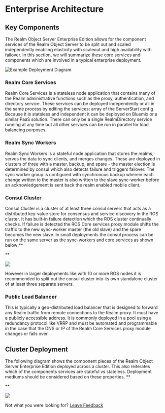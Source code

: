 # Enterprise Architecture

## Key Components

The Realm Object Server Enterprise Edition allows for the component services of the Realm Object Server to be split out and scaled independently enabling elasticity with scaleout and high availability with failover.  In this section, we will summarize these core services and components which are involved in a typical enterprise deployment.   


![Example Deployment Diagram](https://lh3.googleusercontent.com/HAb4fdUC1szmnsngm_K83rfViwHiLGJXqBBDaFb2sZN4Aqt7DkTOyAvrnAy8HOIL0cgiX26A0p-lTRKJQf6Z4xTvrcRNzdaE2h3H38pQqGPjKZVV-pd4HaY3OGPiRnGZchOAyNS9)

### Realm Core Services

Realm Core Services is a stateless node application that contains many of the Realm administrative functions such as the proxy, authentication, and directory service. These services can be deployed independently or all in the same process by editing the services: array of the ServerStart config. Because it is stateless and independent it can be deployed on Bluemix or a similar PaaS solution. There can only be a single RealmDirectory service running at any time but all other services can be run in parallel for load balancing purposes. 

### Realm Sync Workers

Realm Sync Workers is a stateful node application that stores the realms, serves the data to sync clients, and merges changes. These are deployed in clusters of three with a master, backup, and spare - the master election is determined by consul which also detects failure and triggers failover. The sync worker group is configured with synchronous backup wherein each change written to the master is also written to the slave sync-worker before an acknowledgement is sent back the realm enabled mobile client. 

### Consul Cluster

Consul Cluster is a cluster of at least three consul servers that acts as a distributed key-value store for consensus and service discovery in the ROS cluster. It has built-in failure detection which the ROS cluster continually checks. If failure is detected the ROS Core services proxy module shifts the traffic to the new sync-worker master \(the old slave\) and the spare becomes the new slave. In small deployments the consul process can be run on the same server as the sync-workers and core services as shown below:**  
  
**

![](https://lh4.googleusercontent.com/HUc9FY3RD1ntJKpDrw_UUntEQHJITH-yaXTByNZZ4quasu9ej7BR1e928aubRfzz9vEIkerqx31IWms90LBy9XDddOCSMCXPQdJkbEqwdKae_qOa-QfdBwAP2OWxDdBBX-2Ew6yV)

However in larger deployments like with 10 or more ROS nodes it is recommended to split out the consul cluster into its own standalone cluster of at least three separate servers. 

### Public Load Balancer

This is typically a geo-distributed load balancer that is designed to forward any Realm traffic from remote connections to the Realm proxy. It must have a publicly accessible address.  It is commonly deployed in a pool using a redundancy protocol like VRRP and must be automated and programmable in the case that the DNS or IP of the Realm Core Services proxy module changes or fails over.

## Cluster Deployment

The following diagram shows the component pieces of the Realm Object Server Enterprise Edition deployed across a cluster. This also reiterates which of the components services are stateful vs stateless.  Deployment mediums should be considered based on these properties.  **  
  
**

![](https://lh5.googleusercontent.com/6HiFsj46qLrI76UdoOrnL54gcYNu2WYZcU51gsndb-ToGQ04uCZIkyPrblzPRuJBzfl7f8FYm3VQoCvVaaLWPuojJLCnUcXc9TCJIcRJp4CxMF-ykqQoHmcNxmGWgB3ufRj5_Qns)

  


  
Not what you were looking for? [Leave Feedback](https://www.getfeedback.com/r/uO1Zl0vE)


